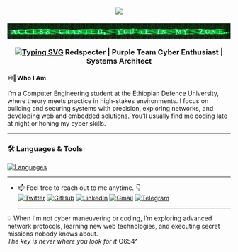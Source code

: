 
<h3 align="center">
  
<img src="https://emojis.slackmojis.com/emojis/images/1531849430/4246/blob-sunglasses.gif?1531849430" width="60"/> 

![MasterHead](https://raw.githubusercontent.com/Obyo-techie/Assets/main/oobbzz1.png)

[![Typing SVG](https://readme-typing-svg.herokuapp.com?font=Fira+Code&weight=900&size=32&duration=2000&pause=1000&color=00FF7F&repeat=true&width=900&lines=Hey+I'm+Ob54n+Frez(Raxual-Prowler);Passionate+web+developer+and+cyber+Enthusiast;From+Great+Ethiopia)](https://git.io/typing-svg)
 Redspecter | Purple Team Cyber Enthusiast | Systems Architect
</h3>


<h4>♾️🔆Who I Am</h4>  
<p>I’m a Computer Engineering student at the Ethiopian Defence University, where theory meets practice in high-stakes environments. I focus on building and securing systems with precision, exploring networks, and developing web and embedded solutions. You’ll usually find me coding late at night or honing my cyber skills.</p>  

---
### 🛠️ Languages & Tools
[![Languages](https://skillicons.dev/icons?i=python,js,ts,c,cpp,java,php,sql,bash,git,latex,php,vim,npm,linux,go,html,css,swift,scala,react,nodejs&theme=dark)](https://skillicons.dev)  

 ---
- 📫 Feel free to reach out to me anytime. 👇  
[![Twitter](https://img.shields.io/badge/-Twitter-1DA1F2?style=flat&logo=twitter&logoColor=white)](https://x.com/ObsanYoseph)  [![GitHub](https://img.shields.io/badge/-GitHub-181717?style=flat&logo=github&logoColor=white)](https://github.com/Obyo-Techie)  [![LinkedIn](https://img.shields.io/badge/-LinkedIn-0077B5?style=flat&logo=linkedin&logoColor=white)](https://www.linkedin.com/in/yourlinkedin/)  [![Gmail](https://img.shields.io/badge/-Gmail-D14836?style=flat&logo=gmail&logoColor=white)](mailto:obsanyoseph@gmail.com)  [![Telegram](https://img.shields.io/badge/-Telegram-26A5E4?style=flat&logo=telegram&logoColor=white)](@OObbz1)
  
  ---
💡 When I'm not cyber maneuvering or coding, I’m exploring advanced network protocols, learning new web technologies, and executing secret missions nobody knows about.  
 *The key is never where you look for it*    O654^
 

